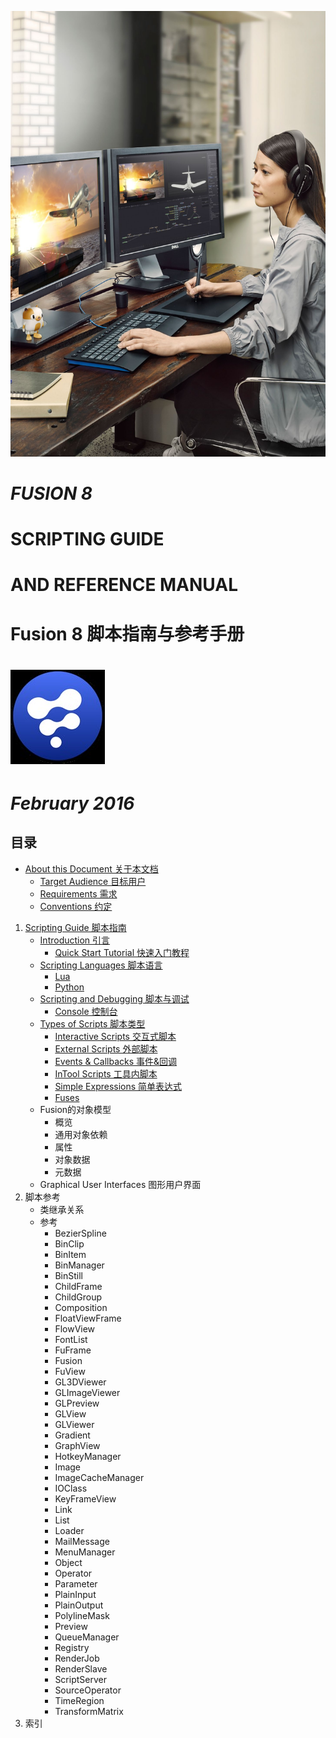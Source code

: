 ![cover](images/cover.jpg)

# *FUSION 8*

# SCRIPTING GUIDE

# AND REFERENCE MANUAL

# Fusion 8 脚本指南与参考手册

# ![icon](images/icon.jpg)

# *February 2016*

<div STYLE="page-break-after: always;"></div>

## 目录

- [About this Document 关于本文档](About%20this%20Document.md)
  - [Target Audience 目标用户](About%20this%20Document.md/#target-audience目标用户)
  - [Requirements 需求](About%20this%20Document.md/#requirements-需求)
  - [Conventions 约定](About%20this%20Document.md/#conventions-约定)

1. [Scripting Guide 脚本指南](Scripting%20Guide/README.md)
   - [Introduction 引言](Scripting%20Guide/Introduction.md)
     - [Quick Start Tutorial 快速入门教程](Scripting%20Guide/Introduction.md#quick-start-tutorial-快速入门教程)
   - [Scripting Languages 脚本语言](Scripting%20Guide/Scripting%20Languages.md)
     - [Lua](Scripting%20Guide/Scripting%20Languages.md/#lua)
     - [Python](Scripting%20Guide/Scripting%20Languages.md/#python)
   - [Scripting and Debugging 脚本与调试](Scripting%20Guide/Scripting%20and%20Debugging.md)
     - [Console 控制台](Scripting%20Guide/Scripting%20and%20Debugging.md#console)
   - [Types of Scripts 脚本类型](Scripting%20Guide/Types%20of%20Scripts.md)
     - [Interactive Scripts 交互式脚本](Scripting%20Guide/Types%20of%20Scripts.md#interactive-scripts-交互式脚本)
     - [External Scripts 外部脚本](Scripting%20Guide/Types%20of%20Scripts.md#external-scripts-外部脚本)
     - [Events & Callbacks 事件&回调](Scripting%20Guide/Types%20of%20Scripts.md#events-%26-callbacks-事件%26回调)
     - [InTool Scripts 工具内脚本](Scripting%20Guide/Types%20of%20Scripts.md#inTool-scripts-工具内脚本)
     - [Simple Expressions 简单表达式](Scripting%20Guide/Types%20of%20Scripts.md#simple-expressions-简单表达式)
     - [Fuses](Scripting%20Guide/Types%20of%20Scripts.md#fuses)
   - Fusion的对象模型
     - 概览
     - 通用对象依赖
     - 属性
     - 对象数据
     - 元数据
   - Graphical User Interfaces 图形用户界面
2. 脚本参考
   - 类继承关系
   - 参考
     - BezierSpline
     - BinClip
     - BinItem
     - BinManager
     - BinStill
     - ChildFrame
     - ChildGroup
     - Composition
     - FloatViewFrame
     - FlowView
     - FontList
     - FuFrame
     - Fusion
     - FuView
     - GL3DViewer
     - GLImageViewer
     - GLPreview
     - GLView
     - GLViewer
     - Gradient
     - GraphView
     - HotkeyManager
     - Image
     - ImageCacheManager
     - IOClass
     - KeyFrameView
     - Link
     - List
     - Loader
     - MailMessage
     - MenuManager
     - Object
     - Operator
     - Parameter
     - PlainInput
     - PlainOutput
     - PolylineMask
     - Preview
     - QueueManager
     - Registry
     - RenderJob
     - RenderSlave
     - ScriptServer
     - SourceOperator
     - TimeRegion
     - TransformMatrix
3. 索引
